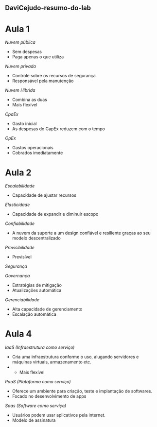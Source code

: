 ## DaviCejudo-resumo-do-lab

# Aula 1

*Nuvem pública*
- Sem despesas
- Paga apenas o que utiliza

*Nuvem privada*
- Controle sobre os recursos de segurança
- Responsável pela manutenção

*Nuvem Híbrida*
- Combina as duas
- Mais flexível


*CpaEx*
- Gasto inicial
- As despesas do CapEx reduzem com o tempo

*OpEx*
- Gastos operacionais
- Cobrados imediatamente

# Aula 2

*Escalabilidade*
- Capacidade de ajustar recursos

*Elasticidade*
- Capacidade de expandir e diminuir escopo

*Confiabilidade*
- A nuvem da suporte a um design confiável e resiliente graças ao seu modelo descentralizado

*Previsibilidade*
- Previsível

*Segurança*

*Governança*
- Estratégias de mitigação
- Atualizações automática

*Gerenciabilidade*
- Alta capacidade de gerenciamento
- Escalação automática

# Aula 4
*IaaS (Infraestrutura como serviço)*
- Cria uma infraestrutura conforme o uso, alugando servidores e máquinas virtuais, armazenamento etc.
- - Mais flexível

*PaaS (Plataforma como serviço)*
- Oferece um ambiente para criação, teste e implantação de softwares.
- Focado no desenvolvimento de apps

*Saas (Software como serviço)*
- Usuários podem usar aplicativos pela internet.
- Modelo de assinatura


